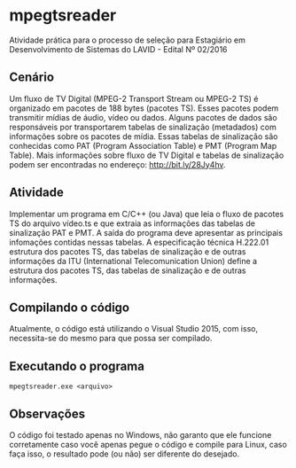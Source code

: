 # mpegtsreader

Atividade prática para o processo de seleção para Estagiário em Desenvolvimento de Sistemas do LAVID - Edital Nº 02/2016

## Cenário

Um fluxo de TV Digital (MPEG-2 Transport Stream ou MPEG-2 TS) é organizado em pacotes de 188 bytes (pacotes TS). Esses pacotes podem transmitir mídias de áudio, vídeo ou dados. Alguns pacotes de dados são responsáveis por transportarem tabelas de sinalização (metadados) com informações sobre os pacotes de mídia. Essas tabelas de sinalização são conhecidas como PAT (Program Association Table) e PMT (Program Map Table). Mais informações sobre fluxo de TV Digital e tabelas de sinalização podem ser encontradas no endereço: http://bit.ly/28Jy4hv.

## Atividade

Implementar um programa em C/C++ (ou Java) que leia o fluxo de pacotes TS do arquivo vídeo.ts e que extraia as informações das tabelas de sinalização PAT e PMT. A saída do programa deve apresentar as principais infomações contidas nessas tabelas. A especificação técnica H.222.01 estrutura dos pacotes TS, das tabelas de sinalização e de outras informações da ITU (International Telecomunication Union) define a estrutura dos pacotes TS, das tabelas de sinalização e de outras informações.

## Compilando o código

Atualmente, o código está utilizando o Visual Studio 2015, com isso, necessita-se do mesmo para que possa ser compilado.

## Executando o programa

	mpegtsreader.exe <arquivo>
	
## Observações

O código foi testado apenas no Windows, não garanto que ele funcione corretamente caso você apenas pegue o código e compile para Linux, caso faça isso, o resultado pode (ou não) ser diferente do desejado.
